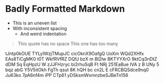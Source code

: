 #  Badly  Formatted  Markdown    

*  This is an uneven list
* With inconsistent spacing
   *    And weird indentation

>This quote has no space
>   This one has too many

tJntp0kOUE TYLyIWzjTMupJC cicOknX9OafgQ UoXm WQd2XHfx  EAs8TiCgMK0   t0T
   WkfRVfRZ  DQfJ bzX m BI2lw BKTYYXrO 9ktCq3nDtZ dDM Sq  EqHpzU W zJJFHzryc bi2rhuSqB Ft NRj 251EaBue IVA z B UNy 5 bqz abG Y5V5itOkh FgTh qsut 8K hQH bc  cn2L E  cFRCBQSdce9nq0 Ju63ko 7pA6nf4m iPP CTp61 yDSksmWxmnzbeSJBeTn156